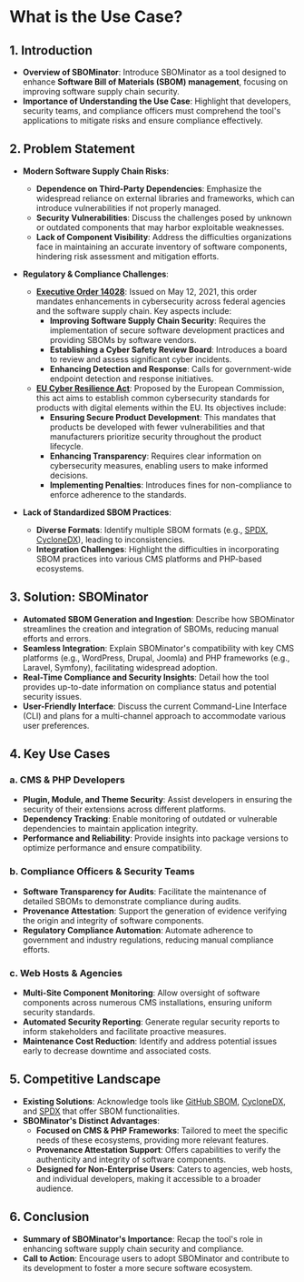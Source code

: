 # **What is the Use Case?**

## **1\. Introduction**

* **Overview of SBOMinator**: Introduce SBOMinator as a tool designed to enhance **Software Bill of Materials (SBOM) management**, focusing on improving software supply chain security.  
* **Importance of Understanding the Use Case**: Highlight that developers, security teams, and compliance officers must comprehend the tool's applications to mitigate risks and ensure compliance effectively.

## **2\. Problem Statement**

* **Modern Software Supply Chain Risks**:  
  * **Dependence on Third-Party Dependencies**: Emphasize the widespread reliance on external libraries and frameworks, which can introduce vulnerabilities if not properly managed.  
  * **Security Vulnerabilities**: Discuss the challenges posed by unknown or outdated components that may harbor exploitable weaknesses.  
  * **Lack of Component Visibility**: Address the difficulties organizations face in maintaining an accurate inventory of software components, hindering risk assessment and mitigation efforts.  
      
* **Regulatory & Compliance Challenges**:  
  * [**Executive Order 14028**](https://www.nist.gov/itl/executive-order-14028-improving-nations-cybersecurity): Issued on May 12, 2021, this order mandates enhancements in cybersecurity across federal agencies and the software supply chain. Key aspects include:  
    * **Improving Software Supply Chain Security**: Requires the implementation of secure software development practices and providing SBOMs by software vendors.  
    * **Establishing a Cyber Safety Review Board**: Introduces a board to review and assess significant cyber incidents.  
    * **Enhancing Detection and Response**: Calls for government-wide endpoint detection and response initiatives.  
  * [**EU Cyber Resilience Act**](https://digital-strategy.ec.europa.eu/en/policies/cyber-resilience-act): Proposed by the European Commission, this act aims to establish common cybersecurity standards for products with digital elements within the EU. Its objectives include:  
    * **Ensuring Secure Product Development**: This mandates that products be developed with fewer vulnerabilities and that manufacturers prioritize security throughout the product lifecycle.  
    * **Enhancing Transparency**: Requires clear information on cybersecurity measures, enabling users to make informed decisions.  
    * **Implementing Penalties**: Introduces fines for non-compliance to enforce adherence to the standards.  
        
* **Lack of Standardized SBOM Practices**:  
  * **Diverse Formats**: Identify multiple SBOM formats (e.g., [SPDX](https://spdx.dev/), [CycloneDX](https://cyclonedx.org/)), leading to inconsistencies.  
  * **Integration Challenges**: Highlight the difficulties in incorporating SBOM practices into various CMS platforms and PHP-based ecosystems.

## **3\. Solution: SBOMinator**

* **Automated SBOM Generation and Ingestion**: Describe how SBOMinator streamlines the creation and integration of SBOMs, reducing manual efforts and errors.  
* **Seamless Integration**: Explain SBOMinator's compatibility with key CMS platforms (e.g., WordPress, Drupal, Joomla) and PHP frameworks (e.g., Laravel, Symfony), facilitating widespread adoption.  
* **Real-Time Compliance and Security Insights**: Detail how the tool provides up-to-date information on compliance status and potential security issues.  
* **User-Friendly Interface**: Discuss the current Command-Line Interface (CLI) and plans for a multi-channel approach to accommodate various user preferences.

## **4\. Key Use Cases**

### **a. CMS & PHP Developers**

* **Plugin, Module, and Theme Security**: Assist developers in ensuring the security of their extensions across different platforms.  
* **Dependency Tracking**: Enable monitoring of outdated or vulnerable dependencies to maintain application integrity.  
* **Performance and Reliability**: Provide insights into package versions to optimize performance and ensure compatibility.

### **b. Compliance Officers & Security Teams**

* **Software Transparency for Audits**: Facilitate the maintenance of detailed SBOMs to demonstrate compliance during audits.  
* **Provenance Attestation**: Support the generation of evidence verifying the origin and integrity of software components.  
* **Regulatory Compliance Automation**: Automate adherence to government and industry regulations, reducing manual compliance efforts.

### **c. Web Hosts & Agencies**

* **Multi-Site Component Monitoring**: Allow oversight of software components across numerous CMS installations, ensuring uniform security standards.  
* **Automated Security Reporting**: Generate regular security reports to inform stakeholders and facilitate proactive measures.  
* **Maintenance Cost Reduction**: Identify and address potential issues early to decrease downtime and associated costs.

## **5\. Competitive Landscape**

* **Existing Solutions**: Acknowledge tools like [GitHub SBOM](https://github.blog/enterprise-software/governance-and-compliance/introducing-self-service-sboms/), [CycloneDX](https://cyclonedx.org/), and [SPDX](https://spdx.dev/) that offer SBOM functionalities.  
* **SBOMinator's Distinct Advantages**:  
  * **Focused on CMS & PHP Frameworks**: Tailored to meet the specific needs of these ecosystems, providing more relevant features.  
  * **Provenance Attestation Support**: Offers capabilities to verify the authenticity and integrity of software components.  
  * **Designed for Non-Enterprise Users**: Caters to agencies, web hosts, and individual developers, making it accessible to a broader audience.

## **6\. Conclusion**

* **Summary of SBOMinator's Importance**: Recap the tool's role in enhancing software supply chain security and compliance.  
* **Call to Action**: Encourage users to adopt SBOMinator and contribute to its development to foster a more secure software ecosystem.

